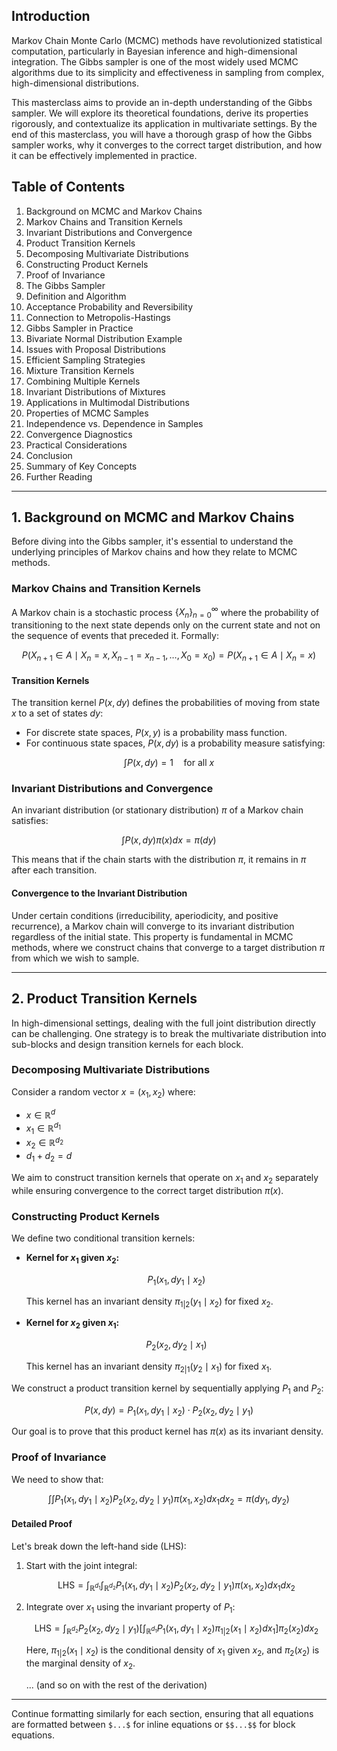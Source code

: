 ## Introduction
Markov Chain Monte Carlo (MCMC) methods have revolutionized statistical computation, particularly in Bayesian inference and high-dimensional integration. The Gibbs sampler is one of the most widely used MCMC algorithms due to its simplicity and effectiveness in sampling from complex, high-dimensional distributions.

This masterclass aims to provide an in-depth understanding of the Gibbs sampler. We will explore its theoretical foundations, derive its properties rigorously, and contextualize its application in multivariate settings. By the end of this masterclass, you will have a thorough grasp of how the Gibbs sampler works, why it converges to the correct target distribution, and how it can be effectively implemented in practice.

## Table of Contents
1. Background on MCMC and Markov Chains
2. Markov Chains and Transition Kernels
3. Invariant Distributions and Convergence
4. Product Transition Kernels
5. Decomposing Multivariate Distributions
6. Constructing Product Kernels
7. Proof of Invariance
8. The Gibbs Sampler
9. Definition and Algorithm
10. Acceptance Probability and Reversibility
11. Connection to Metropolis-Hastings
12. Gibbs Sampler in Practice
13. Bivariate Normal Distribution Example
14. Issues with Proposal Distributions
15. Efficient Sampling Strategies
16. Mixture Transition Kernels
17. Combining Multiple Kernels
18. Invariant Distributions of Mixtures
19. Applications in Multimodal Distributions
20. Properties of MCMC Samples
21. Independence vs. Dependence in Samples
22. Convergence Diagnostics
23. Practical Considerations
24. Conclusion
25. Summary of Key Concepts
26. Further Reading

---

## 1. Background on MCMC and Markov Chains
Before diving into the Gibbs sampler, it's essential to understand the underlying principles of Markov chains and how they relate to MCMC methods.

### Markov Chains and Transition Kernels
A Markov chain is a stochastic process $\{X_n\}_{n=0}^{\infty}$ where the probability of transitioning to the next state depends only on the current state and not on the sequence of events that preceded it. Formally:

$$
P(X_{n+1} \in A \mid X_n = x, X_{n-1} = x_{n-1}, \ldots, X_0 = x_0) = P(X_{n+1} \in A \mid X_n = x)
$$

#### Transition Kernels
The transition kernel $P(x, dy)$ defines the probabilities of moving from state $x$ to a set of states $dy$:

- For discrete state spaces, $P(x, y)$ is a probability mass function.
- For continuous state spaces, $P(x, dy)$ is a probability measure satisfying:

$$
\int P(x, dy) = 1 \quad \text{for all } x
$$

### Invariant Distributions and Convergence
An invariant distribution (or stationary distribution) $\pi$ of a Markov chain satisfies:

$$
\int P(x, dy) \pi(x) dx = \pi(dy)
$$

This means that if the chain starts with the distribution $\pi$, it remains in $\pi$ after each transition.

#### Convergence to the Invariant Distribution
Under certain conditions (irreducibility, aperiodicity, and positive recurrence), a Markov chain will converge to its invariant distribution regardless of the initial state. This property is fundamental in MCMC methods, where we construct chains that converge to a target distribution $\pi$ from which we wish to sample.

---

## 2. Product Transition Kernels
In high-dimensional settings, dealing with the full joint distribution directly can be challenging. One strategy is to break the multivariate distribution into sub-blocks and design transition kernels for each block.

### Decomposing Multivariate Distributions
Consider a random vector $x = (x_1, x_2)$ where:

- $x \in \mathbb{R}^d$
- $x_1 \in \mathbb{R}^{d_1}$
- $x_2 \in \mathbb{R}^{d_2}$
- $d_1 + d_2 = d$

We aim to construct transition kernels that operate on $x_1$ and $x_2$ separately while ensuring convergence to the correct target distribution $\pi(x)$.

### Constructing Product Kernels
We define two conditional transition kernels:

- **Kernel for $x_1$ given $x_2$:**

  $$P_1(x_1, dy_1 \mid x_2)$$

  This kernel has an invariant density $\pi_{1|2}(y_1 \mid x_2)$ for fixed $x_2$.

- **Kernel for $x_2$ given $x_1$:**

  $$P_2(x_2, dy_2 \mid x_1)$$

  This kernel has an invariant density $\pi_{2|1}(y_2 \mid x_1)$ for fixed $x_1$.

We construct a product transition kernel by sequentially applying $P_1$ and $P_2$:

$$
P(x, dy) = P_1(x_1, dy_1 \mid x_2) \cdot P_2(x_2, dy_2 \mid y_1)
$$

Our goal is to prove that this product kernel has $\pi(x)$ as its invariant density.

### Proof of Invariance
We need to show that:

$$
\int \int P_1(x_1, dy_1 \mid x_2) P_2(x_2, dy_2 \mid y_1) \pi(x_1, x_2) dx_1 dx_2 = \pi(dy_1, dy_2)
$$

#### Detailed Proof
Let's break down the left-hand side (LHS):

1. Start with the joint integral:

   $$
   \text{LHS} = \int_{\mathbb{R}^{d_1}} \int_{\mathbb{R}^{d_2}} P_1(x_1, dy_1 \mid x_2) P_2(x_2, dy_2 \mid y_1) \pi(x_1, x_2) dx_1 dx_2
   $$

2. Integrate over $x_1$ using the invariant property of $P_1$:

   $$
   \text{LHS} = \int_{\mathbb{R}^{d_2}} P_2(x_2, dy_2 \mid y_1) \left[\int_{\mathbb{R}^{d_1}} P_1(x_1, dy_1 \mid x_2) \pi_{1|2}(x_1 \mid x_2) dx_1\right] \pi_2(x_2) dx_2
   $$

   Here, $\pi_{1|2}(x_1 \mid x_2)$ is the conditional density of $x_1$ given $x_2$, and $\pi_2(x_2)$ is the marginal density of $x_2$.

   ... (and so on with the rest of the derivation)

---

Continue formatting similarly for each section, ensuring that all equations are formatted between `$...$` for inline equations or `$$...$$` for block equations.
